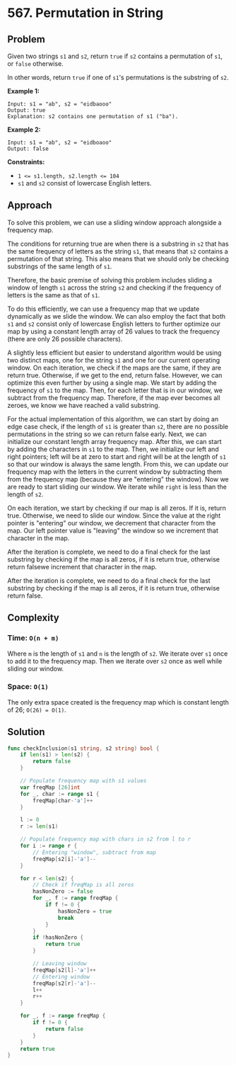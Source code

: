 # 567. Permutation in String

## Problem

Given two strings `s1` and `s2`, return `true` if `s2` contains a permutation of `s1`, or `false` otherwise.

In other words, return `true` if one of `s1`'s permutations is the substring of `s2`.

**Example 1:**

```
Input: s1 = "ab", s2 = "eidbaooo"
Output: true
Explanation: s2 contains one permutation of s1 ("ba").

```

**Example 2:**

```
Input: s1 = "ab", s2 = "eidboaoo"
Output: false

```

**Constraints:**

- `1 <= s1.length, s2.length <= 104`
- `s1` and `s2` consist of lowercase English letters.

## Approach
To solve this problem, we can use a sliding window approach alongside a frequency map. 

The conditions for returning true are when there is a substring in `s2` that has the same frequency of letters as the string `s1`, that means that `s2` contains a permutation of that string. This also means that we should only be checking substrings of the same length of `s1`.

Therefore, the basic premise of solving this problem includes sliding a window of length `s1` across the string `s2` and checking if the frequency of letters is the same as that of `s1`.

To do this efficiently, we can use a frequency map that we update dynamically as we slide the window. We can also employ the fact that both `s1` and `s2` consist only of lowercase English letters to further optimize our map by using a constant length array of 26 values to track the frequency (there are only 26 possible characters).

A slightly less efficient but easier to understand algorithm would be using two distinct maps, one for the string `s1` and one for our current operating window. On each iteration, we check if the maps are the same, if they are return true. Otherwise, if we get to the end, return false. However, we can optimize this even further by using a single map. We start by adding the frequency of `s1` to the map. Then, for each letter that is in our window, we subtract from the frequency map. Therefore, if the map ever becomes all zeroes, we know we have reached a valid substring.

For the actual implementation of this algorithm, we can start by doing an edge case check, if the length of `s1` is greater than `s2`, there are no possible permutations in the string so we can return false early. Next, we can initialize our constant length array frequency map. After this, we can start by adding the characters in `s1` to the map. Then, we initialize our left and right pointers; left will be at zero to start and right will be at the length of `s1` so that our window is always the same length. From this, we can update our frequency map with the letters in the current window by subtracting them from the frequency map (because they are "entering" the window). Now we are ready to start sliding our window. We iterate while `right` is less than the length of `s2`. 

On each iteration, we start by checking if our map is all zeros. If it is, return true. Otherwise, we need to slide our window. Since the value at the right pointer is "entering" our window, we decrement that character from the map. Our left pointer value is "leaving" the window so we increment that character in the map. 

After the iteration is complete, we need to do a final check for the last substring by checking if the map is all zeros, if it is return true, otherwise return falsewe increment that character in the map. 

After the iteration is complete, we need to do a final check for the last substring by checking if the map is all zeros, if it is return true, otherwise return false.

## Complexity
### Time: `O(n + m)`
Where `m` is the length of `s1` and `n` is the length of `s2`. We iterate over `s1` once to add it to the frequency map. Then we iterate over `s2` once as well while sliding our window. 

### Space: `O(1)`
The only extra space created is the frequency map which is constant length of 26; `O(26) = O(1)`.

## Solution

```go
func checkInclusion(s1 string, s2 string) bool {
	if len(s1) > len(s2) {
		return false
	}

	// Populate frequency map with s1 values
	var freqMap [26]int
	for _, char := range s1 {
		freqMap[char-'a']++
	}

	l := 0
	r := len(s1)

	// Populate frequency map with chars in s2 from l to r
	for i := range r {
		// Entering "window", subtract from map
		freqMap[s2[i]-'a']--
	}

	for r < len(s2) {
		// Check if freqMap is all zeros
		hasNonZero := false
		for _, f := range freqMap {
			if f != 0 {
				hasNonZero = true
				break
			}
		}
		if !hasNonZero {
			return true
		}

		// Leaving window
		freqMap[s2[l]-'a']++
		// Entering window
		freqMap[s2[r]-'a']--
		l++
		r++
	}

	for _, f := range freqMap {
		if f != 0 {
			return false
		}
	}
	return true
}

```
